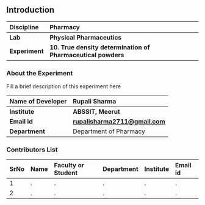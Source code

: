 ## Introduction


<b>Discipline | <b>Pharmacy
:--|:--|
<b> Lab | <b> Physical Pharmaceutics
<b> Experiment|     <b> 10. True density determination of Pharmaceutical powders

### About the Experiment 

Fill a brief description of this experiment here

<b>Name of Developer | <b> Rupali Sharma 
:--|:--|
<b> Institute | <b>  ABSSIT, Meerut
<b> Email id|     <b>  rupalisharma2711@gmail.com
<b> Department |  Department of Pharmacy

### Contributors List

SrNo | Name | Faculty or Student | Department| Institute | Email id
:--|:--|:--|:--|:--|:--|
1 | . | . | . | . | .
2 | . | . | . | . | .
